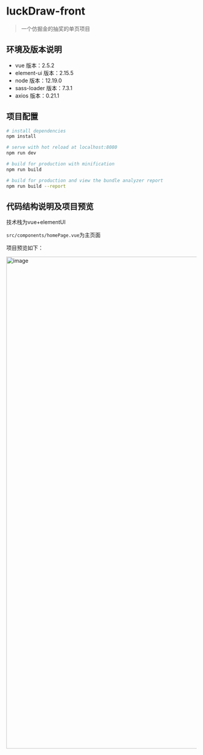 # luckDraw-front

> 一个仿掘金的抽奖的单页项目


## 环境及版本说明

* vue 版本：2.5.2
* element-ui 版本：2.15.5
* node 版本：12.19.0
* sass-loader 版本：7.3.1
* axios 版本：0.21.1

## 项目配置

``` bash
# install dependencies
npm install

# serve with hot reload at localhost:8080
npm run dev

# build for production with minification
npm run build

# build for production and view the bundle analyzer report
npm run build --report
```

## 代码结构说明及项目预览

技术栈为vue+elementUI

`src/components/homePage.vue`为主页面

项目预览如下：

 <img width="1300" alt="image" src="https://user-images.githubusercontent.com/72557529/175759811-aa7ed377-9d48-465c-9448-830df77939a1.png">


